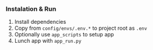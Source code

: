 ### Instalation & Run

1. Install dependencies
2. Copy from `config/envs/.env.*` to project root as `.env`
3. Optionally use `app_scripts` to setup app
4. Lunch app with `app_run.py`